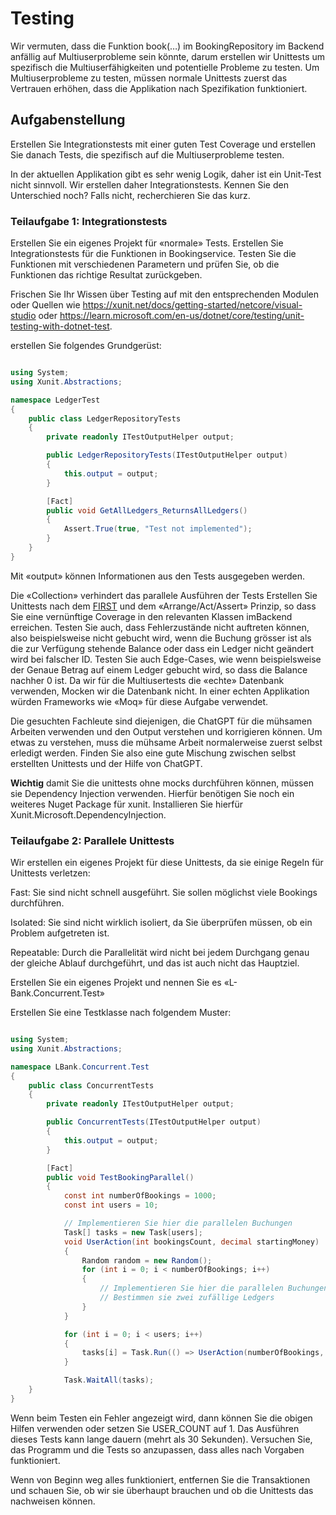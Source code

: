 # Testing

Wir vermuten, dass die Funktion book(…) im BookingRepository im Backend anfällig auf Multiuserprobleme sein könnte, darum erstellen wir Unittests um spezifisch die Multiuserfähigkeiten und potentielle Probleme zu testen. Um Multiuserprobleme zu testen, müssen normale Unittests zuerst das Vertrauen erhöhen, dass die Applikation nach Spezifikation funktioniert.

## Aufgabenstellung

Erstellen Sie Integrationstests mit einer guten Test Coverage und erstellen Sie danach Tests, die spezifisch auf die Multiuserprobleme testen.

In der aktuellen Applikation gibt es sehr wenig Logik, daher ist ein Unit-Test nicht sinnvoll. Wir erstellen daher Integrationstests.
Kennen Sie den Unterschied noch? Falls nicht, recherchieren Sie das kurz.

### Teilaufgabe 1: Integrationstests

Erstellen Sie ein eigenes Projekt für «normale» Tests. Erstellen Sie Integrationstests für die Funktionen in Bookingservice. Testen Sie die Funktionen mit verschiedenen Parametern und prüfen Sie, ob die Funktionen das richtige Resultat zurückgeben.

Frischen Sie Ihr Wissen über Testing auf mit den entsprechenden Modulen oder Quellen wie https://xunit.net/docs/getting-started/netcore/visual-studio oder https://learn.microsoft.com/en-us/dotnet/core/testing/unit-testing-with-dotnet-test.

erstellen Sie folgendes Grundgerüst:

```csharp

using System;
using Xunit.Abstractions;

namespace LedgerTest
{
    public class LedgerRepositoryTests
    {
        private readonly ITestOutputHelper output;

        public LedgerRepositoryTests(ITestOutputHelper output)
        {
            this.output = output;
        }

        [Fact]
        public void GetAllLedgers_ReturnsAllLedgers()
        {
            Assert.True(true, "Test not implemented");
        }
    }    
}

```

Mit «output» können Informationen aus den Tests ausgegeben werden.

Die «Collection» verhindert das parallele Ausführen der Tests Erstellen Sie Unittests nach dem [FIRST](https://medium.com/@tasdikrahman/f-i-r-s-t-principles-of-testing-1a497acda8d6) und dem «Arrange/Act/Assert» Prinzip, so dass Sie eine vernünftige Coverage in den relevanten Klassen imBackend erreichen.
Testen Sie auch, dass Fehlerzustände nicht auftreten können, also beispielsweise nicht gebucht wird, wenn die Buchung grösser ist als die zur Verfügung stehende Balance oder dass ein Ledger nicht geändert wird bei falscher ID. Testen Sie auch Edge-Cases, wie wenn beispielsweise der Genaue Betrag auf einem Ledger gebucht wird, so dass die Balance nachher 0 ist. Da wir für die Multiusertests die «echte» Datenbank verwenden, Mocken wir die Datenbank nicht. In einer echten Applikation würden Frameworks wie «Moq» für diese Aufgabe verwendet. 

Die gesuchten Fachleute sind diejenigen, die ChatGPT für die mühsamen Arbeiten verwenden und den Output verstehen und korrigieren können. Um etwas zu verstehen, muss die mühsame Arbeit normalerweise zuerst selbst erledigt werden. Finden Sie also eine gute Mischung zwischen selbst erstellten Unittests und der Hilfe von ChatGPT.

**Wichtig** damit Sie die unittests ohne mocks durchführen können, müssen sie Dependency Injection verwenden. Hierfür benötigen Sie noch ein weiteres Nuget Package für xunit. Installieren Sie hierfür Xunit.Microsoft.DependencyInjection.

### Teilaufgabe 2: Parallele Unittests

Wir erstellen ein eigenes Projekt für diese Unittests, da sie einige Regeln für Unittests verletzen:

Fast: Sie sind nicht schnell ausgeführt. Sie sollen möglichst viele Bookings durchführen.

Isolated: Sie sind nicht wirklich isoliert, da Sie überprüfen müssen, ob ein Problem aufgetreten ist.

Repeatable: Durch die Parallelität wird nicht bei jedem Durchgang genau der gleiche Ablauf durchgeführt, und das ist auch nicht das Hauptziel.

Erstellen Sie ein eigenes Projekt und nennen Sie es «L-Bank.Concurrent.Test»

Erstellen Sie eine Testklasse nach folgendem Muster: 

```csharp	

using System;
using Xunit.Abstractions;

namespace LBank.Concurrent.Test
{
    public class ConcurrentTests
    {
        private readonly ITestOutputHelper output;

        public ConcurrentTests(ITestOutputHelper output)
        {
            this.output = output;
        }

        [Fact]
        public void TestBookingParallel()
        {
            const int numberOfBookings = 1000;
            const int users = 10;

            // Implementieren Sie hier die parallelen Buchungen
            Task[] tasks = new Task[users];
            void UserAction(int bookingsCount, decimal startingMoney)
            {
                Random random = new Random();
                for (int i = 0; i < numberOfBookings; i++)
                {
                    // Implementieren Sie hier die parallelen Buchungen
                    // Bestimmen sie zwei zufällige Ledgers
                }
            }

            for (int i = 0; i < users; i++)
            {
                tasks[i] = Task.Run(() => UserAction(numberOfBookings, 1000));
            }

            Task.WaitAll(tasks);
    }
}

```

Wenn beim Testen ein Fehler angezeigt wird, dann können Sie die obigen Hilfen verwenden oder setzen Sie USER_COUNT auf 1.
Das Ausführen dieses Tests kann lange dauern (mehrt als 30 Sekunden). Versuchen Sie, das Programm und die Tests so anzupassen, dass alles nach Vorgaben funktioniert.

Wenn von Beginn weg alles funktioniert, entfernen Sie die Transaktionen und schauen Sie, ob wir sie überhaupt brauchen und ob die Unittests das nachweisen können.

